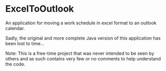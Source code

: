 # ExcelToOutlook
An application for moving a work schedule in excel format to an outlook calendar.

Sadly, the original and more complete Java version of this application has been lost to time...

Note: This is a free-time project that was never intended to be seen by others and as such contains very few or no comments to help understand the code.
